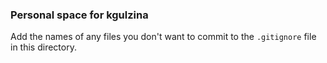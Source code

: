 ### Personal space for kgulzina

Add the names of any files you don't want to commit to the ```.gitignore``` file in this directory.
